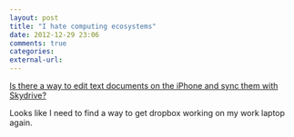 ```yaml
---
layout: post
title: "I hate computing ecosystems"
date: 2012-12-29 23:06
comments: true
categories: 
external-url: 
---
```


[Is there a way to edit text documents on the iPhone and sync them with Skydrive?](http://superuser.com/questions/525673/is-there-a-way-to-edit-text-documents-on-the-iphone-and-sync-them-with-skydrive/525700#525700)

Looks like I need to find a way to get dropbox working on my work laptop again.
